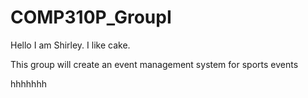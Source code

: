 # COMP310P_GroupI

Hello
I am Shirley. I like cake.

This group will create an event management system for sports events

hhhhhhh
